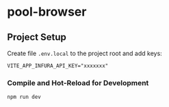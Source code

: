 # pool-browser

## Project Setup


Create file `.env.local` to the project root and add keys:

```
VITE_APP_INFURA_API_KEY="xxxxxxx"
```

### Compile and Hot-Reload for Development

```sh
npm run dev
```

